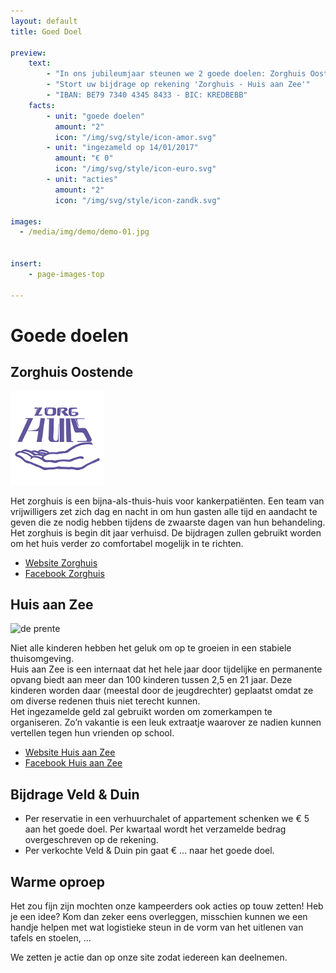 ```yaml
---
layout: default
title: Goed Doel

preview:
    text:
        - "In ons jubileumjaar steunen we 2 goede doelen: Zorghuis Oostende en Huis aan Zee."
        - "Stort uw bijdrage op rekening 'Zorghuis - Huis aan Zee'"
        - "IBAN: BE79 7340 4345 8433 - BIC: KREDBEBB"
    facts:
        - unit: "goede doelen"
          amount: "2"
          icon: "/img/svg/style/icon-amor.svg"
        - unit: "ingezameld op 14/01/2017"
          amount: "€ 0"
          icon: "/img/svg/style/icon-euro.svg"
        - unit: "acties"
          amount: "2"
          icon: "/img/svg/style/icon-zandk.svg"

images:
  - /media/img/demo/demo-01.jpg
  
    
insert:
    - page-images-top
    
---
```


# Goede doelen

## Zorghuis Oostende


![de prente](../img/goeddoel/zorghuis.png) 


Het zorghuis is een bijna-als-thuis-huis voor kankerpatiënten. Een team van vrijwilligers zet zich dag en nacht in om hun gasten alle tijd en aandacht te geven die ze nodig hebben tijdens de zwaarste dagen van hun behandeling.<br>
Het zorghuis is begin dit jaar verhuisd. De bijdragen zullen gebruikt worden om het huis verder zo comfortabel mogelijk in te richten.

- [Website Zorghuis](http://www.zorghuisoostende.be)
- [Facebook Zorghuis](http://www.facebook.com/ZorghuisO)


## Huis aan Zee

![de prente](../img/goeddoel/imagestripgdtest.png) 

Niet alle kinderen hebben het geluk om op te groeien in een stabiele thuisomgeving.<br> 
Huis aan Zee is een internaat dat het hele jaar door tijdelijke en permanente opvang biedt aan meer dan 100 kinderen tussen 2,5 en 21 jaar. Deze kinderen worden daar (meestal door de jeugdrechter) geplaatst omdat ze om diverse redenen thuis niet terecht kunnen.<br>
Het ingezamelde geld zal gebruikt worden om zomerkampen te organiseren. Zo’n vakantie is een leuk extraatje waarover ze nadien kunnen vertellen tegen hun vrienden op school. 

- [Website Huis aan Zee](http://www.devloedlijn.be/huisaanzee)
- [Facebook Huis aan Zee](http://www.facebook.com/mpiHuisAanZee)


## Bijdrage Veld & Duin
- Per reservatie in een verhuurchalet of appartement schenken we € 5 aan het goede doel. Per kwartaal wordt het verzamelde bedrag overgeschreven op de rekening.
- Per verkochte Veld & Duin pin gaat € ... naar het goede doel.

## Warme oproep
Het zou fijn zijn mochten onze kampeerders ook acties op touw zetten!
Heb je een idee? Kom dan zeker eens overleggen, misschien kunnen we een handje helpen met wat logistieke steun in de vorm van het uitlenen van tafels en stoelen, ...

We zetten je actie dan op onze site zodat iedereen kan deelnemen.
